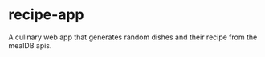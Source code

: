 # recipe-app

A culinary web app that generates random dishes and their recipe from the mealDB apis.

